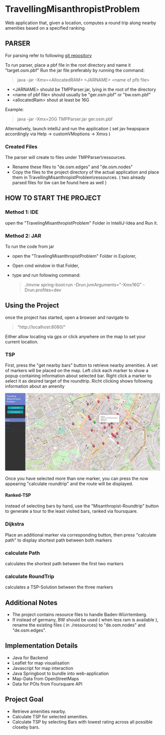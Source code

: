 # TravellingMisanthropistProblem

Web application that, given a location, computes a round trip along nearby amenities based on a specified ranking.

## PARSER
For parsing refer to following [git repository](https://github.com/StraysWonderland/TMP_Parser)
   
To run parser, place a pbf file in the root directory and name it "target.osm.pbf"
Run the jar file preferably by running the command:
   >  java  -jar  -Xmx=\<AllocatedRAM> \<JARNAME> \<name of pfb file>
   
*   \<JARNAME> should be TMPParser.jar, lying in the root of the directory
*   \<name of pbf file> should usually be "ger.osm.pbf" or "bw.osm.pbf"
*   \<allocatedRam> shout at least be 16G

Example:
   >  java -jar -Xmx=20G TMPParser.jar ger.osm.pbf

Alternatively, launch intelliJ and run the application ( set jav heapspace accordingly via Help -> customVMoptions -> Xmxs )

### Created Files
The parser will create to files under TMPParser\ressources.

*   Rename these files to "de.osm.edges" and "de.osm.nodes"
*   Copy the files to the project directory of the actual application and place them in TravellingMisanthropistProblem\ressources. 
( two already parsed files for bw can be found here as well )

## HOW TO START THE PROJECT

### Method 1: IDE
open the "TravelingMisanthropistProblem" Folder in IntelliJ-Idea and Run it.

### Method 2: JAR
To run the code from jar

*   open the "TravelingMisanthropistProblem" Folder in Explorer,
*   Open cmd window in that Folder,
*   type and run following command:

    >  ./mvnw spring-boot:run -Drun.jvmArguments="-Xmx16G" -Drun.profiles=dev

## Using the Project
once the project has started, open a browser and navigate to 

   >  "http://localhost:8080/"

Either allow locating via gps or click anywhere on the map to set your current location.

### TSP
First, press the "get nearby bars" button to retrieve nearby amenities.
A set of markers will be placed on the map.
Left click each marker to show a popup containing information about selected bar.
Right click a marker to select it as desired target of the roundtrip. 
Richt clicking shows following information about an amenity

![Popup information](images/hereNow.PNG "Popup info")

Once you have selected more than one marker, you can press the now appearing "calculate roundtrip" and the route will be displayed.

#### Ranked-TSP
instead of selecting bars by hand, use the "Misanthropist-Roundtrip" button to generate a tour to the least visited bars, ranked via foursquare.

### Dijkstra
Place an additional marker via corresponding button, then press "calculate path" to display shortest path between both markers 

### calculate Path
calculates the shortest path between the first two markers

### calculate RoundTrip
calculates a TSP-Solution between the three markers

## Additional Notes
*   The project contains resource files to handle Baden-Würrtemberg.
*   If instead of germany, BW should be used ( when less ram is available ), rename the existing files ( in ./ressources) to "de.osm.nodes" and "de.osm.edges".

## Implementation Details
*   Java for Backend
*   Leaflet for map visualisation
*   Javascript for map interaction
*   Java Springboot to bundle into web-application
*   Map-Data from OpenStreetMaps
*   Data for POIs from Foursquare API

## Project Goal
*   Retrieve amenities nearby.
*   Calculate TSP for selected amenities.
*   Calculate TSP by selecting Bars with lowest rating across all possible closeby bars.
